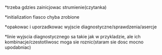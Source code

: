 *trzeba gdzies zainicjowac strumienie(czytanka)

*initialization fiasco chyba zrobione

*opakowac i uporzadkowac wyjscie diagnostyczne/sprawdzenia/asercje

*linie wyjscia diagnostycznego sa takie jak w przykladzie,
ale ich kombinacje/czestotliwosc moga sie roznic(staram sie dosc mocno upodabniac)